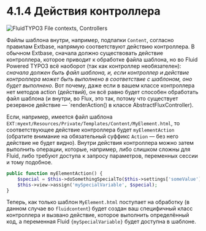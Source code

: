 4.1.4 Действия контроллера
==========================

![FluidTYPO3 File contexts, Controllers](../Images/FileContext/Controllers.svgz)

Файлы шаблона внутри, например, подпапки `Content`, согласно правилам Extbase, напрямую соответствуют действию контроллера. В
обычном Extbase, сначала должно существовать действие контроллера, которое приводит к обработке файла шаблона, но во Fluid Powered TYPO3 всё наоборот (так как контроллер необязателен): *сначала должен быть файл шаблона, и, если контроллер и действие контроллера может быть выполнено в
соответствие с шаблоном, оно будет выполнено*. Вот почему, даже если в вашем классе контроллера нет методов action (действий), он всё равно будет способен обработать файл шаблона (и внутри, во Flux, это так, потому что существует резервное действие — `renderAction() в классе AbstractFluxController).

Если, например, имеется файл шаблона `EXT:myext/Resources/Private/Templates/Content/MyElement.html`, то соответствующее
действие контроллера будет `myElementAction` (обратите внимание на обязательный суффикс `Action` — без него действие не будет
видно). Внутри действия контроллера можно затем выполнить операции, которые, например, либо слишком сложны для Fluid, либо
требуют доступа к запросу параметров, переменных сессии и тому подобное.

```php
public function myElementAction() {
	$special = $this->doSomethingSpecialTo($this->settings['someValue']);
    $this->view->assign('mySpecialVariable', $special);
}
```

Теперь, как только шаблон `MyElement.html` поступает на обработку (в данном случае во `fluidcontent`) будет создан ваш
специфичный класс контроллера и вызвано действие, которое выполнить определённый код, а переменная Fluid `{mySpecialVariable}`
будет доступна в шаблоне.
